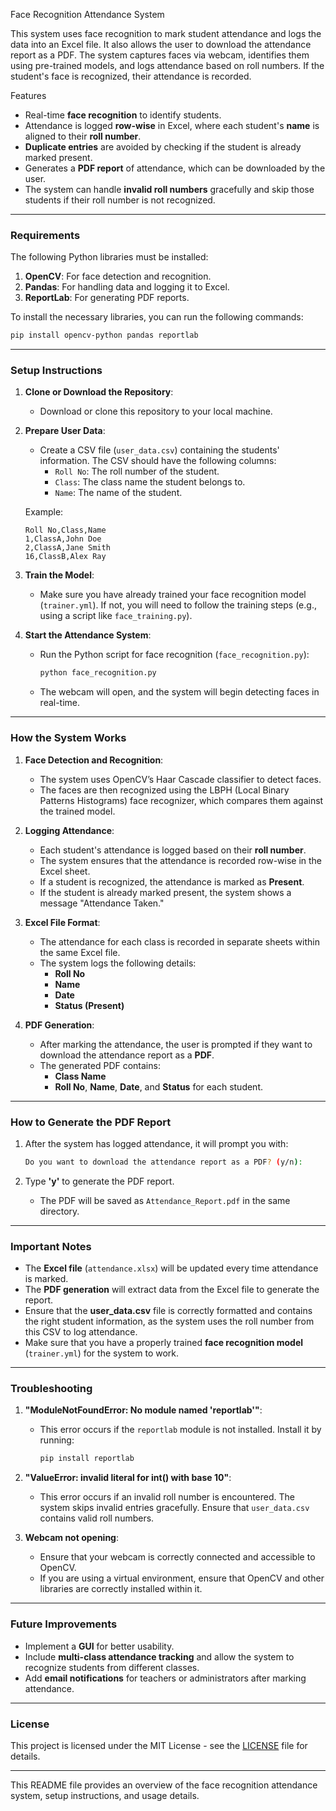 Face Recognition Attendance System

This system uses face recognition to mark student attendance and logs the data into an Excel file. It also allows the user to download the attendance report as a PDF. The system captures faces via webcam, identifies them using pre-trained models, and logs attendance based on roll numbers. If the student's face is recognized, their attendance is recorded.

Features
- Real-time **face recognition** to identify students.
- Attendance is logged **row-wise** in Excel, where each student's **name** is aligned to their **roll number**.
- **Duplicate entries** are avoided by checking if the student is already marked present.
- Generates a **PDF report** of attendance, which can be downloaded by the user.
- The system can handle **invalid roll numbers** gracefully and skip those students if their roll number is not recognized.

---

### **Requirements**
The following Python libraries must be installed:

1. **OpenCV**: For face detection and recognition.
2. **Pandas**: For handling data and logging it to Excel.
3. **ReportLab**: For generating PDF reports.

To install the necessary libraries, you can run the following commands:

```bash
pip install opencv-python pandas reportlab
```

---

### **Setup Instructions**

1. **Clone or Download the Repository**:
   - Download or clone this repository to your local machine.

2. **Prepare User Data**:
   - Create a CSV file (`user_data.csv`) containing the students' information. The CSV should have the following columns:
     - `Roll No`: The roll number of the student.
     - `Class`: The class name the student belongs to.
     - `Name`: The name of the student.

   Example:
   ```csv
   Roll No,Class,Name
   1,ClassA,John Doe
   2,ClassA,Jane Smith
   16,ClassB,Alex Ray
   ```

3. **Train the Model**:
   - Make sure you have already trained your face recognition model (`trainer.yml`). If not, you will need to follow the training steps (e.g., using a script like `face_training.py`).

4. **Start the Attendance System**:
   - Run the Python script for face recognition (`face_recognition.py`):
     ```bash
     python face_recognition.py
     ```

   - The webcam will open, and the system will begin detecting faces in real-time.

---

### **How the System Works**

1. **Face Detection and Recognition**:
   - The system uses OpenCV’s Haar Cascade classifier to detect faces.
   - The faces are then recognized using the LBPH (Local Binary Patterns Histograms) face recognizer, which compares them against the trained model.

2. **Logging Attendance**:
   - Each student's attendance is logged based on their **roll number**.
   - The system ensures that the attendance is recorded row-wise in the Excel sheet.
   - If a student is recognized, the attendance is marked as **Present**.
   - If the student is already marked present, the system shows a message "Attendance Taken."

3. **Excel File Format**:
   - The attendance for each class is recorded in separate sheets within the same Excel file.
   - The system logs the following details:
     - **Roll No**
     - **Name**
     - **Date**
     - **Status (Present)**

4. **PDF Generation**:
   - After marking the attendance, the user is prompted if they want to download the attendance report as a **PDF**.
   - The generated PDF contains:
     - **Class Name**
     - **Roll No**, **Name**, **Date**, and **Status** for each student.

---

### **How to Generate the PDF Report**

1. After the system has logged attendance, it will prompt you with:
   ```bash
   Do you want to download the attendance report as a PDF? (y/n):
   ```

2. Type **'y'** to generate the PDF report.
   - The PDF will be saved as `Attendance_Report.pdf` in the same directory.
   
---

### **Important Notes**

- The **Excel file** (`attendance.xlsx`) will be updated every time attendance is marked.
- The **PDF generation** will extract data from the Excel file to generate the report.
- Ensure that the **user_data.csv** file is correctly formatted and contains the right student information, as the system uses the roll number from this CSV to log attendance.
- Make sure that you have a properly trained **face recognition model** (`trainer.yml`) for the system to work.

---

### **Troubleshooting**

1. **"ModuleNotFoundError: No module named 'reportlab'"**:
   - This error occurs if the `reportlab` module is not installed. Install it by running:
     ```bash
     pip install reportlab
     ```

2. **"ValueError: invalid literal for int() with base 10"**:
   - This error occurs if an invalid roll number is encountered. The system skips invalid entries gracefully. Ensure that `user_data.csv` contains valid roll numbers.

3. **Webcam not opening**:
   - Ensure that your webcam is correctly connected and accessible to OpenCV.
   - If you are using a virtual environment, ensure that OpenCV and other libraries are correctly installed within it.

---

### **Future Improvements**

- Implement a **GUI** for better usability.
- Include **multi-class attendance tracking** and allow the system to recognize students from different classes.
- Add **email notifications** for teachers or administrators after marking attendance.

---

### **License**
This project is licensed under the MIT License - see the [LICENSE](LICENSE) file for details.

---

This README file provides an overview of the face recognition attendance system, setup instructions, and usage details.
